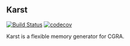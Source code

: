 Karst
-----
[![Build Status](https://travis-ci.com/Kuree/karst.svg?branch=master)](https://travis-ci.com/Kuree/karst)
[![codecov](https://codecov.io/gh/Kuree/karst/branch/master/graph/badge.svg)](https://codecov.io/gh/Kuree/karst)

Karst is a flexible memory generator for CGRA.
